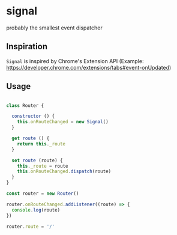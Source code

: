 # signal
probably the smallest event dispatcher

## Inspiration
`Signal` is inspired by Chrome's Extension API (Example: https://developer.chrome.com/extensions/tabs#event-onUpdated)

## Usage

```js

class Router {

  constructor () {
    this.onRouteChanged = new Signal()
  }

  get route () {
    return this._route
  }  

  set route (route) {
    this._route = route
    this.onRouteChanged.dispatch(route)
  }
}

const router = new Router()

router.onRouteChanged.addListener((route) => {
  console.log(route)
})

router.route = '/'

```
